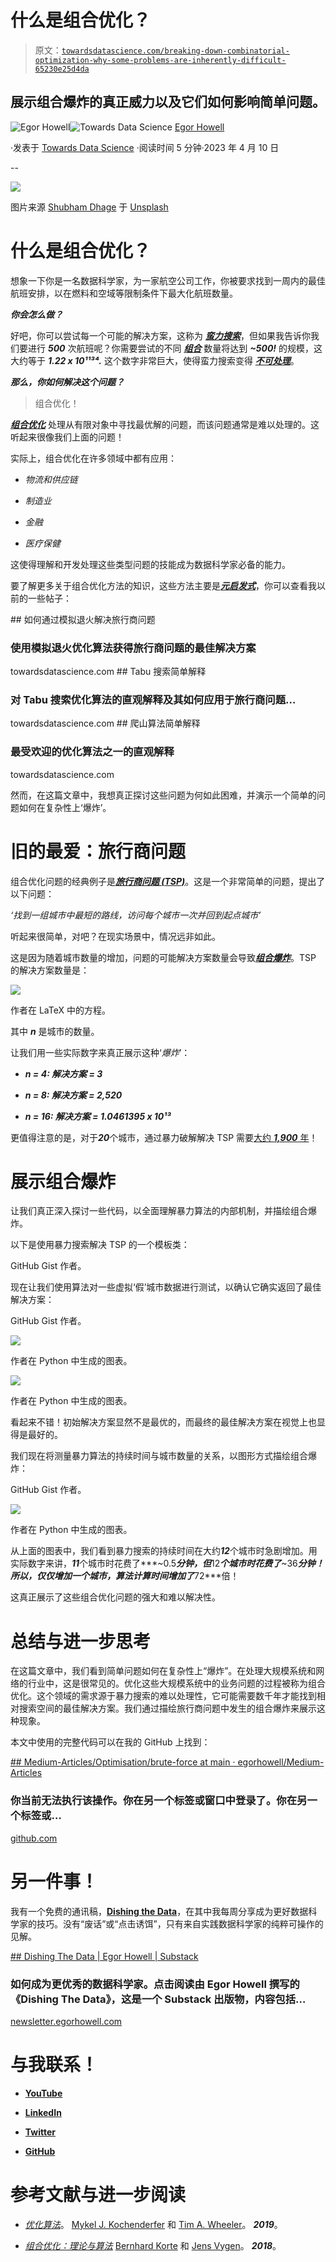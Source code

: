 # 什么是组合优化？

> 原文：[`towardsdatascience.com/breaking-down-combinatorial-optimization-why-some-problems-are-inherently-difficult-65230e25d4da`](https://towardsdatascience.com/breaking-down-combinatorial-optimization-why-some-problems-are-inherently-difficult-65230e25d4da)

## 展示组合爆炸的真正威力以及它们如何影响简单问题。

[](https://medium.com/@egorhowell?source=post_page-----65230e25d4da--------------------------------)![Egor Howell](https://medium.com/@egorhowell?source=post_page-----65230e25d4da--------------------------------)[](https://towardsdatascience.com/?source=post_page-----65230e25d4da--------------------------------)![Towards Data Science](https://towardsdatascience.com/?source=post_page-----65230e25d4da--------------------------------) [Egor Howell](https://medium.com/@egorhowell?source=post_page-----65230e25d4da--------------------------------)

·发表于 [Towards Data Science](https://towardsdatascience.com/?source=post_page-----65230e25d4da--------------------------------) ·阅读时间 5 分钟·2023 年 4 月 10 日

--

![](img/e25a11d4888e8f7a8808ec5eff99b3b2.png)

图片来源 [Shubham Dhage](https://unsplash.com/@theshubhamdhage?utm_source=medium&utm_medium=referral) 于 [Unsplash](https://unsplash.com/?utm_source=medium&utm_medium=referral)

# 什么是组合优化？

想象一下你是一名数据科学家，为一家航空公司工作，你被要求找到一周内的最佳航班安排，以在燃料和空域等限制条件下最大化航班数量。

***你会怎么做？***

好吧，你可以尝试每一个可能的解决方案，这称为 [***蛮力搜索***](https://en.wikipedia.org/wiki/Brute-force_search)，但如果我告诉你我们要进行 ***500*** 次航班呢？你需要尝试的不同 [***组合***](https://medium.com/towards-data-science/a-primer-on-combinations-and-permutations-d654aacea292) 数量将达到 ***~500!*** 的规模，这大约等于 ***1.22 x 10¹¹³⁴.*** 这个数字非常巨大，使得蛮力搜索变得 [***不可处理***](https://www.umsl.edu/~siegelj/information_theory/classassignments/Lombardo/04_intractableproblems.html)。

***那么，你如何解决这个问题？***

> 组合优化！

[***组合优化***](https://en.wikipedia.org/wiki/Combinatorial_optimization) 处理从有限对象中寻找最优解的问题，而该问题通常是难以处理的。这听起来很像我们上面的问题！

实际上，组合优化在许多领域中都有应用：

+   *物流和供应链*

+   *制造业*

+   *金融*

+   *医疗保健*

这使得理解和开发处理这些类型问题的技能成为数据科学家必备的能力。

要了解更多关于组合优化方法的知识，这些方法主要是[***元启发式***](https://en.wikipedia.org/wiki/Metaheuristic)，你可以查看我以前的一些帖子：

[](/how-to-solve-travelling-salesman-problem-with-simulated-annealing-c248447a8bcd?source=post_page-----65230e25d4da--------------------------------) ## 如何通过模拟退火解决旅行商问题

### 使用模拟退火优化算法获得旅行商问题的最佳解决方案

towardsdatascience.com [](/tabu-search-simply-explained-ee2852339d78?source=post_page-----65230e25d4da--------------------------------) ## Tabu 搜索简单解释

### 对 Tabu 搜索优化算法的直观解释及其如何应用于旅行商问题…

towardsdatascience.com [](/hill-climbing-optimization-algorithm-simply-explained-dbf1e1e3cf6c?source=post_page-----65230e25d4da--------------------------------) ## 爬山算法简单解释

### 最受欢迎的优化算法之一的直观解释

towardsdatascience.com

然而，在这篇文章中，我想真正探讨这些问题为何如此困难，并演示一个简单的问题如何在复杂性上‘爆炸’。

# 旧的最爱：旅行商问题

组合优化问题的经典例子是[***旅行商问题 (TSP)***](https://en.wikipedia.org/wiki/Travelling_salesman_problem)。这是一个非常简单的问题，提出了以下问题：

*‘找到一组城市中最短的路线，访问每个城市一次并回到起点城市’*

听起来很简单，对吧？在现实场景中，情况远非如此。

这是因为随着城市数量的增加，问题的可能解决方案数量会导致[***组合爆炸***](https://en.wikipedia.org/wiki/Combinatorial_explosion)。TSP 的解决方案数量是：

![](img/6b1137add2feee97910f5e7d9812cf4b.png)

作者在 LaTeX 中的方程。

其中 ***n*** 是城市的数量。

让我们用一些实际数字来真正展示这种‘*爆炸*’：

+   ***n = 4: 解决方案 = 3***

+   ***n = 8: 解决方案 = 2,520***

+   ***n = 16: 解决方案 = 1.0461395 x 10¹³***

更值得注意的是，对于***20***个城市，通过暴力破解解决 TSP 需要[大约 ***1,900*** 年](https://www.sciencedirect.com/topics/earth-and-planetary-sciences/traveling-salesman-problem)！

# 展示组合爆炸

让我们真正深入探讨一些代码，以全面理解暴力算法的内部机制，并描绘组合爆炸。

以下是使用暴力搜索解决 TSP 的一个模板类：

GitHub Gist 作者。

现在让我们使用算法对一些虚拟‘假’城市数据进行测试，以确认它确实返回了最佳解决方案：

GitHub Gist 作者。

![](img/895e587726b7b0f9eb489c2be8827d9f.png)

作者在 Python 中生成的图表。

![](img/cb94aad684be9bd2e61e29c611352a16.png)

作者在 Python 中生成的图表。

看起来不错！初始解决方案显然不是最优的，而最终的最佳解决方案在视觉上也显得是最好的。

我们现在将测量暴力算法的持续时间与城市数量的关系，以图形方式描绘组合爆炸：

GitHub Gist 作者。

![](img/9d480df89d869cfce59133cea59ee295.png)

作者在 Python 中生成的图表。

从上面的图表中，我们看到暴力搜索的持续时间在大约***12***个城市时急剧增加。用实际数字来讲，***11***个城市时花费了***~0.5***分钟，但***12***个城市时花费了***~36***分钟！所以，仅仅增加一个城市，算法计算时间增加了***72***倍！

这真正展示了这些组合优化问题的强大和难以解决性。

# 总结与进一步思考

在这篇文章中，我们看到简单问题如何在复杂性上“爆炸”。在处理大规模系统和网络的行业中，这是很常见的。优化这些大规模系统中的业务问题的过程被称为组合优化。这个领域的需求源于暴力搜索的难以处理性，它可能需要数千年才能找到相对搜索空间的最佳解决方案。我们通过描绘旅行商问题中发生的组合爆炸来展示这种现象。

本文中使用的完整代码可以在我的 GitHub 上找到：

[## Medium-Articles/Optimisation/brute-force at main · egorhowell/Medium-Articles](https://github.com/egorhowell/Medium-Articles/tree/main/Optimisation/brute-force?source=post_page-----65230e25d4da--------------------------------)

### 你当前无法执行该操作。你在另一个标签或窗口中登录了。你在另一个标签或…

[github.com](https://github.com/egorhowell/Medium-Articles/tree/main/Optimisation/brute-force?source=post_page-----65230e25d4da--------------------------------)

# 另一件事！

我有一个免费的通讯稿，[**Dishing the Data**](https://dishingthedata.substack.com/)，在其中我每周分享成为更好数据科学家的技巧。没有“废话”或“点击诱饵”，只有来自实践数据科学家的纯粹可操作的见解。

[## Dishing The Data | Egor Howell | Substack](https://newsletter.egorhowell.com/?source=post_page-----65230e25d4da--------------------------------)

### 如何成为更优秀的数据科学家。点击阅读由 Egor Howell 撰写的《Dishing The Data》，这是一个 Substack 出版物，内容包括…

[newsletter.egorhowell.com](https://newsletter.egorhowell.com/?source=post_page-----65230e25d4da--------------------------------)

# 与我联系！

+   [**YouTube**](https://www.youtube.com/@egorhowell)

+   [**LinkedIn**](https://www.linkedin.com/in/egor-howell-092a721b3/)

+   [**Twitter**](https://twitter.com/EgorHowell)

+   [**GitHub**](https://github.com/egorhowell)

# 参考文献与进一步阅读

+   [*优化算法*](https://mitpress.mit.edu/9780262039420/algorithms-for-optimization/)。 [Mykel J. Kochenderfer](https://mitpress.mit.edu/author/mykel-j-kochenderfer-18773) 和 [Tim A. Wheeler](https://mitpress.mit.edu/author/tim-a-wheeler-28144)。 ***2019***。

+   [*组合优化：理论与算法*](https://link.springer.com/book/10.1007/978-3-662-56039-6) [Bernhard Korte](https://www.amazon.co.uk/s/ref=dp_byline_sr_book_1?ie=UTF8&field-author=Bernhard+Korte&text=Bernhard+Korte&sort=relevancerank&search-alias=books-uk) 和 [Jens Vygen](https://www.amazon.co.uk/Jens-Vygen/e/B00DQ1CB98/ref=dp_byline_cont_book_2)。 ***2018***。
